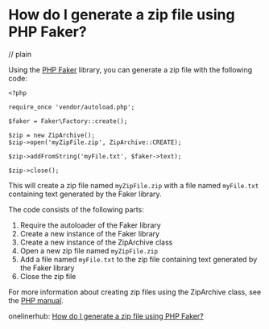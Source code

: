 # How do I generate a zip file using PHP Faker?
// plain

Using the [PHP Faker](https://github.com/fzaninotto/Faker) library, you can generate a zip file with the following code:

```
<?php

require_once 'vendor/autoload.php';

$faker = Faker\Factory::create();

$zip = new ZipArchive();
$zip->open('myZipFile.zip', ZipArchive::CREATE);

$zip->addFromString('myFile.txt', $faker->text);

$zip->close();
```

This will create a zip file named `myZipFile.zip` with a file named `myFile.txt` containing text generated by the Faker library.

The code consists of the following parts:

1. Require the autoloader of the Faker library
2. Create a new instance of the Faker library
3. Create a new instance of the ZipArchive class
4. Open a new zip file named `myZipFile.zip`
5. Add a file named `myFile.txt` to the zip file containing text generated by the Faker library
6. Close the zip file

For more information about creating zip files using the ZipArchive class, see the [PHP manual](https://www.php.net/manual/en/class.ziparchive.php).

onelinerhub: [How do I generate a zip file using PHP Faker?](https://onelinerhub.com/php-faker/how-do-i-generate-a-zip-file-using-php-faker)